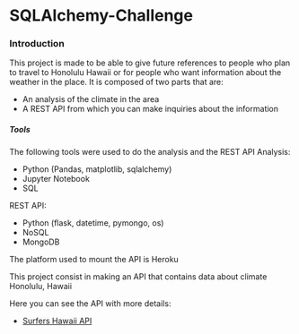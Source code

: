 # SQLAlchemy-Challenge

### Introduction

This project is made to be able to give future references to people who plan to travel to Honolulu Hawaii or for people who want information about the weather in the place. It is composed of two parts that are:
- An analysis of the climate in the area
- A REST API from which you can make inquiries about the information

##### Tools

The following tools were used to do the analysis and the REST API
Analysis:
- Python (Pandas, matplotlib, sqlalchemy)
- Jupyter Notebook
- SQL

REST API:
- Python (flask, datetime, pymongo, os)
- NoSQL
- MongoDB

The platform used to mount the API is Heroku



This project consist in making an API that contains data about climate Honolulu, Hawaii

Here you can see the API with more details:
- [Surfers Hawaii API](https://enr1qu319-api-hawaii-climate.herokuapp.com "API")

